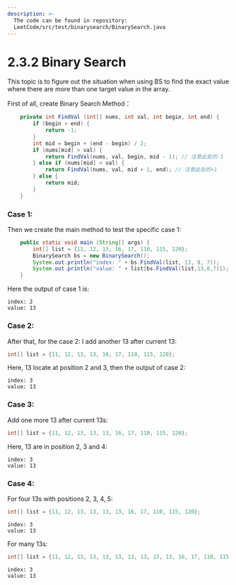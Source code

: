 ```yaml
---
description: >-
  The code can be found in repository:
  LeetCode/src/test/binarysearch/BinarySearch.java
---
```


# 2.3.2 Binary Search

This topic is to figure out the situation when using BS to find the exact value where there are more than one target value in the array.

First of all, create Binary Search Method：

```java
    private int FindVal (int[] nums, int val, int begin, int end) {
        if (begin > end) {
            return -1;
        }
        int mid = begin + (end - begin) / 2;
        if (nums[mid] > val) {
            return FindVal(nums, val, begin, mid - 1); // 注意此处的-1
        } else if (nums[mid] < val) {
            return FindVal(nums, val, mid + 1, end); // 注意此处的+1
        } else {
            return mid;
        }
    }
```

### Case 1:

Then we create the main method to test the specific case 1:

```java
    public static void main (String[] args) {
        int[] list = {11, 12, 13, 16, 17, 110, 115, 120};
        BinarySearch bs = new BinarySearch();
        System.out.println("index: " + bs.FindVal(list, 13, 0, 7));
        System.out.println("value: " + list[bs.FindVal(list,13,0,7)]);
    }
```

Here the output of case 1 is:

```text
index: 2
value: 13
```

### Case 2:

After that, for the case 2: I add another 13 after current 13:

```java
int[] list = {11, 12, 13, 13, 16, 17, 110, 115, 120};
```

Here, 13 locate at position 2 and 3, then the output of case 2:

```text
index: 3
value: 13
```

### Case 3:

Add one more 13 after current 13s:

```java
int[] list = {11, 12, 13, 13, 13, 16, 17, 110, 115, 120};
```

Here, 13 are in position 2, 3 and 4:

```text
index: 3
value: 13
```

### Case 4:

For four 13s with positions 2, 3, 4, 5:

```java
int[] list = {11, 12, 13, 13, 13, 13, 16, 17, 110, 115, 120};
```

```text
index: 3
value: 13
```

For many 13s:

```java
int[] list = {11, 12, 13, 13, 13, 13, 13, 13, 13, 13, 16, 17, 110, 115, 120};
```

```text
index: 3
value: 13
```

